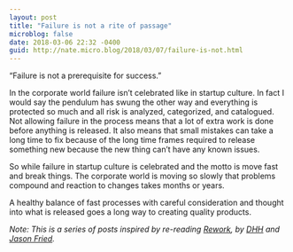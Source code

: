 ```yaml
---
layout: post
title: "Failure is not a rite of passage"
microblog: false
date: 2018-03-06 22:32 -0400
guid: http://nate.micro.blog/2018/03/07/failure-is-not.html
---
```

“Failure is not a prerequisite for success.”

In the corporate world failure isn’t celebrated like in startup culture. In fact I would say the pendulum has swung the other way and everything is protected so much and all risk is analyzed, categorized, and catalogued. Not allowing failure in the process means that a lot of extra work is done before anything is released. It also means that small mistakes can take a long time to fix because of the long time frames required to release something new because the new thing can’t have any known issues.

So while failure in startup culture is celebrated and the motto is move fast and break things. The corporate world is moving so slowly that problems compound and reaction to changes takes months or years.

A healthy balance of fast processes with careful consideration and thought into what is released goes a long way to creating quality products.

_Note: This is a series of posts inspired by re-reading [Rework](https://basecamp.com/books/rework), by [DHH](https://twitter.com/dhh) and [Jason Fried](https://twitter.com/jasonfried)._
